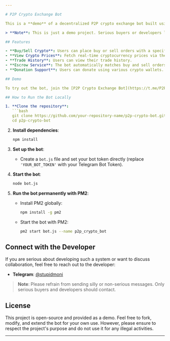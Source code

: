 ```yaml
---

# P2P Crypto Exchange Bot

This is a **demo** of a decentralized P2P crypto exchange bot built using **Node.js**, **Telegram Bot API**, and **CoinGecko API** for fetching cryptocurrency prices. The bot allows users to buy, sell, and view crypto prices within a Telegram group. It also features an escrow service to match buyers and sellers.

> **Note**: This is just a demo project. Serious buyers or developers looking to build similar systems should check out the demo or get in touch for collaboration.

## Features

- **Buy/Sell Crypto**: Users can place buy or sell orders with a specified amount of USD for different cryptocurrencies like Bitcoin, Ethereum, Solana, etc.
- **View Crypto Prices**: Fetch real-time cryptocurrency prices via the CoinGecko API.
- **Trade History**: Users can view their trade history.
- **Escrow Service**: The bot automatically matches buy and sell orders based on criteria like crypto type and order amount.
- **Donation Support**: Users can donate using various crypto wallets.

## Demo

To try out the bot, join the [P2P Crypto Exchange Bot](https://t.me/P2P_CryptBot) on Telegram. You can interact with the bot directly, place demo buy and sell orders, and see how it works in action.

## How to Run the Bot Locally

1. **Clone the repository**:
   ```bash
   git clone https://github.com/your-repository-name/p2p-crypto-bot.git
   cd p2p-crypto-bot
   ```

2. **Install dependencies**:
   ```bash
   npm install
   ```

3. **Set up the bot**:
   - Create a `bot.js` file and set your bot token directly (replace `'YOUR_BOT_TOKEN'` with your Telegram Bot Token).
   
4. **Start the bot**:
   ```bash
   node bot.js
   ```

5. **Run the bot permanently with PM2**:
   - Install PM2 globally:
     ```bash
     npm install -g pm2
     ```
   - Start the bot with PM2:
     ```bash
     pm2 start bot.js --name p2p_crypto_bot
     ```

## Connect with the Developer

If you are serious about developing such a system or want to discuss collaboration, feel free to reach out to the developer:

- **Telegram**: [@stupidmoni](https://t.me/stupidmoni)

> **Note**: Please refrain from sending silly or non-serious messages. Only serious buyers and developers should contact.

## License

This project is open-source and provided as a demo. Feel free to fork, modify, and extend the bot for your own use. However, please ensure to respect the project's purpose and do not use it for any illegal activities.

---
```

